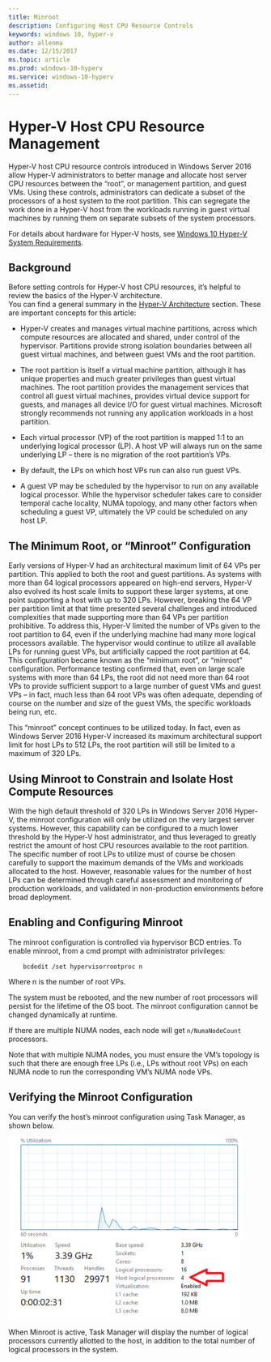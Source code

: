 ```yaml
---
title: Minroot
description: Configuring Host CPU Resource Controls
keywords: windows 10, hyper-v
author: allenma
ms.date: 12/15/2017
ms.topic: article
ms.prod: windows-10-hyperv
ms.service: windows-10-hyperv
ms.assetid: 
---
```


# Hyper-V Host CPU Resource Management

Hyper-V host CPU resource controls introduced in Windows Server 2016 allow Hyper-V administrators to better manage and allocate host server CPU resources between the “root”, or management partition, and guest VMs. 
Using these controls, administrators can dedicate a subset of the processors of a host system to the root partition. 
This can segregate the work done in a Hyper-V host from the workloads running in guest virtual machines by running them on separate subsets of the system processors.

For details about hardware for Hyper-V hosts, see [Windows 10 Hyper-V System Requirements](https://docs.microsoft.com/en-us/virtualization/hyper-v-on-windows/reference/hyper-v-requirements).

## Background

Before setting controls for Hyper-V host CPU resources, it’s helpful to review the basics of the Hyper-V architecture.  
You can find a general summary in the [Hyper-V Architecture](https://docs.microsoft.com/en-us/windows-server/administration/performance-tuning/role/hyper-v-server/architecture) section. 
These are important concepts for this article:

* Hyper-V creates and manages virtual machine partitions, across which compute resources are allocated and shared, under control of the hypervisor.  Partitions provide strong isolation boundaries between all guest virtual machines, and between guest VMs and the root partition.

* The root partition is itself a virtual machine partition, although it has unique properties and much greater privileges than guest virtual machines.  The root partition provides the management services that control all guest virtual machines, provides virtual device support for guests, and manages all device I/O for guest virtual machines.  Microsoft strongly recommends not running any application workloads in a host partition.

* Each virtual processor (VP) of the root partition is mapped 1:1 to an underlying logical processor (LP).  A host VP will always run on the same underlying LP – there is no migration of the root partition’s VPs.  

* By default, the LPs on which host VPs run can also run guest VPs.

* A guest VP may be scheduled by the hypervisor to run on any available logical processor.  While the hypervisor scheduler takes care to consider temporal cache locality, NUMA topology, and many other factors when scheduling a guest VP, ultimately the VP could be scheduled on any host LP.

## The Minimum Root, or “Minroot” Configuration

Early versions of Hyper-V had an architectural maximum limit of 64 VPs per partition.  This applied to both the root and guest partitions.  As systems with more than 64 logical processors appeared on high-end servers, Hyper-V also evolved its host scale limits to support these larger systems, at one point supporting a host with up to 320 LPs.  However, breaking the 64 VP per partition limit at that time presented several challenges and introduced complexities that made supporting more than 64 VPs per partition prohibitive.  To address this, Hyper-V limited the number of VPs given to the root partition to 64, even if the underlying machine had many more logical processors available.  The hypervisor would continue to utilize all available LPs for running guest VPs, but artificially capped the root partition at 64.  This configuration became known as the “minimum root”, or “minroot” configuration.  Performance testing confirmed that, even on large scale systems with more than 64 LPs, the root did not need more than 64 root VPs to provide sufficient support to a large number of guest VMs and guest VPs – in fact, much less than 64 root VPs was often adequate, depending of course on the number and size of the guest VMs, the specific workloads being run, etc.

This “minroot” concept continues to be utilized today.  In fact, even as Windows Server 2016 Hyper-V increased its maximum architectural support limit for host LPs to 512 LPs, the root partition will still be limited to a maximum of 320 LPs.

## Using Minroot to Constrain and Isolate Host Compute Resources
With the high default threshold of 320 LPs in Windows Server 2016 Hyper-V, the minroot configuration will only be utilized on the very largest server systems.  However, this capability can be configured to a much lower threshold by the Hyper-V host administrator, and thus leveraged to greatly restrict the amount of host CPU resources available to the root partition.  The specific number of root LPs to utilize must of course be chosen carefully to support the maximum demands of the VMs and workloads allocated to the host.  However, reasonable values for the number of host LPs can be determined through careful assessment and monitoring of production workloads, and validated in non-production environments before broad deployment.

## Enabling and Configuring Minroot

The minroot configuration is controlled via hypervisor BCD entries. To enable minroot, from a cmd prompt with administrator privileges:

```
 	bcdedit /set hypervisorrootproc n
```
Where n is the number of root VPs. 

The system must be rebooted, and the new number of root processors will persist for the lifetime of the OS boot.  The minroot configuration cannot be changed dynamically at runtime.

If there are multiple NUMA nodes, each node will get `n/NumaNodeCount` processors.

Note that with multiple NUMA nodes, you must ensure the VM’s topology is such that there are enough free LPs (i.e., LPs without root VPs) on each NUMA node to run the corresponding VM’s NUMA node VPs.

## Verifying the Minroot Configuration

You can verify the host’s minroot configuration using Task Manager, as shown below.

![](./media/minroot-taskman.png)

When Minroot is active, Task Manager will display the number of logical processors currently allotted to the host, in addition to the total number of logical processors in the system.
 
